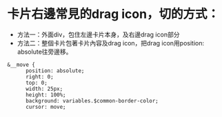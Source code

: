 # 卡片右邊常見的drag icon，切的方式：
- 方法一：外面div，包住左邊卡片本身，及右邊drag icon部分
- 方法二：整個卡片包著卡片內容及drag icon，把drag icon用position: absolute往旁邊移。

```
&__move {
      position: absolute;
      right: 0;
      top: 0;
      width: 25px;
      height: 100%;
      background: variables.$common-border-color;
      cursor: move;
```
